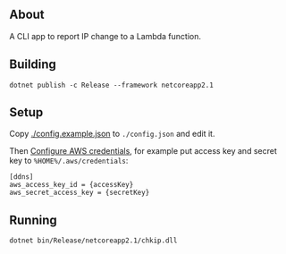 ## About

A CLI app to report IP change to a Lambda function.

## Building

```
dotnet publish -c Release --framework netcoreapp2.1
```

## Setup

Copy [./config.example.json](./config.example.json) to `./config.json` and edit it.

Then [Configure AWS credentials](https://docs.aws.amazon.com/sdk-for-net/v3/developer-guide/net-dg-config.html),
for example put access key and secret key to `%HOME%/.aws/credentials`:

```
[ddns]
aws_access_key_id = {accessKey}
aws_secret_access_key = {secretKey}
```

## Running

```sh
dotnet bin/Release/netcoreapp2.1/chkip.dll
```
